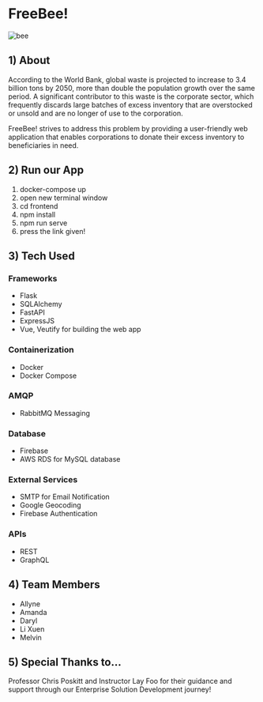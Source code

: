# FreeBee!

![bee](https://user-images.githubusercontent.com/86574138/229700961-48500ff5-6c12-420b-b09c-68fa82d6ac9d.gif)

## 1) About

According to the World Bank, global waste is projected to increase to 3.4 billion tons by 2050, more than double the population growth over the same period. A significant contributor to this waste is the corporate sector, which frequently discards large batches of excess inventory that are overstocked or unsold and are no longer of use to the corporation.

FreeBee! strives to address this problem by providing a user-friendly web application that enables corporations to donate their excess inventory to beneficiaries in need. 


## 2) Run our App

1. docker-compose up 
2. open new terminal window 
3. cd frontend
4. npm install 
5. npm run serve 
6. press the link given!

## 3) Tech Used

### Frameworks
- Flask
- SQLAlchemy
- FastAPI
- ExpressJS
- Vue, Veutify for building the web app 

### Containerization
- Docker
- Docker Compose 

### AMQP
- RabbitMQ Messaging

### Database
- Firebase
- AWS RDS for MySQL database

### External Services
- SMTP for Email Notification
- Google Geocoding
- Firebase Authentication

### APIs
- REST
- GraphQL


## 4) Team Members

- Allyne 
- Amanda
- Daryl
- Li Xuen
- Melvin

## 5) Special Thanks to...

Professor Chris Poskitt and Instructor Lay Foo for their guidance and support through our Enterprise Solution Development journey!
